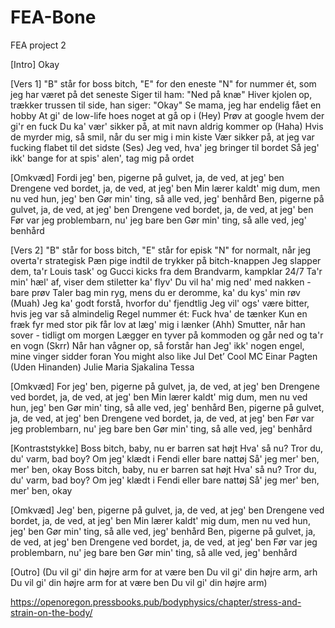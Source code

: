 # FEA-Bone
FEA project 2


[Intro]
Okay

[Vers 1]
"B" står for boss bitch, "E" for den eneste
"N" for nummer ét, som jeg har været på det seneste
Siger til ham: "Ned på knæ"
Hiver kjolen op, trækker trussen til side, han siger: "Okay"
Se mama, jeg har endelig fået en hobby
At gi' de low-life hoes noget at gå op i (Hey)
Prøv at google hvem der gi'r en fuck
Du ka' vær' sikker på, at mit navn aldrig kommer op (Haha)
Hvis de myrder mig, så smil, når du ser mig i min kiste
Vær sikker på, at jeg var fucking flabet til det sidste (Ses)
Jeg ved, hva' jeg bringer til bordet
Så jeg' ikk' bange for at spis' alen', tag mig på ordet

[Omkvæd]
Fordi jeg' ben, pigerne på gulvet, ja, de ved, at jeg' ben
Drengene ved bordet, ja, de ved, at jeg' ben
Min lærer kaldt' mig dum, men nu ved hun, jeg' ben
Gør min' ting, så alle ved, jeg' benhård
Ben, pigerne på gulvet, ja, de ved, at jeg' ben
Drengene ved bordet, ja, de ved, at jeg' ben
Før var jeg problembarn, nu' jeg bare ben
Gør min' ting, så alle ved, jeg' benhård

[Vers 2]
"B" står for boss bitch, "E" står for episk
"N" for normalt, når jeg overta'r strategisk
Pæn pige indtil de trykker på bitch-knappen
Jeg slapper dem, ta'r Louis task' og Gucci kicks fra dem
Brandvarm, kampklar 24/7
Ta'r min' hæl' af, viser dem stiletter ka' flyv'
Du vil ha' mig ned' med nakken - bare prøv
Taler bag min ryg, mens du er deromme, ka' du kys' min røv (Muah)
Jeg ka' godt forstå, hvorfor du' fjendtlig
Jeg vil' ogs' være bitter, hvis jeg var så almindelig
Regel nummer ét: Fuck hva' de tænker
Kun en fræk fyr med stor pik får lov at læg' mig i lænker (Ahh)
Smutter, når han sover - tidligt om morgen
Lægger en tyver på kommoden og går ned og ta'r en vogn (Skrr)
Når han vågner op, så forstår han
Jeg' ikk' nogen engel, mine vinger sidder foran
You might also like
Jul Det’ Cool
MC Einar
Pagten (Uden Hinanden)
Julie Maria
Sjakalina
Tessa

[Omkvæd]
For jeg' ben, pigerne på gulvet, ja, de ved, at jeg' ben
Drengene ved bordet, ja, de ved, at jeg' ben
Min lærer kaldt' mig dum, men nu ved hun, jeg' ben
Gør min' ting, så alle ved, jeg' benhård
Ben, pigerne på gulvet, ja, de ved, at jeg' ben
Drengene ved bordet, ja, de ved, at jeg' ben
Før var jeg problembarn, nu' jeg bare ben
Gør min' ting, så alle ved, jeg' benhård

[Kontraststykke]
Boss bitch, baby, nu er barren sat højt
Hva' så nu? Tror du, du' varm, bad boy?
Om jeg' klædt i Fendi eller bare nattøj
Så' jeg mer' ben, mer' ben, okay
Boss bitch, baby, nu er barren sat højt
Hva' så nu? Tror du, du' varm, bad boy?
Om jeg' klædt i Fendi eller bare nattøj
Så' jeg mer' ben, mer' ben, okay

[Omkvæd]
Jeg' ben, pigerne på gulvet, ja, de ved, at jeg' ben
Drengene ved bordet, ja, de ved, at jeg' ben
Min lærer kaldt' mig dum, men nu ved hun, jeg' ben
Gør min' ting, så alle ved, jeg' benhård
Ben, pigerne på gulvet, ja, de ved, at jeg' ben
Drengene ved bordet, ja, de ved, at jeg' ben
Før var jeg problembarn, nu' jeg bare ben
Gør min' ting, så alle ved, jeg' benhård

[Outro]
(Du vil gi' din højre arm for at være ben
Du vil gi' din højre arm, arh
Du vil gi' din højre arm for at være ben
Du vil gi' din højre arm)

https://openoregon.pressbooks.pub/bodyphysics/chapter/stress-and-strain-on-the-body/
